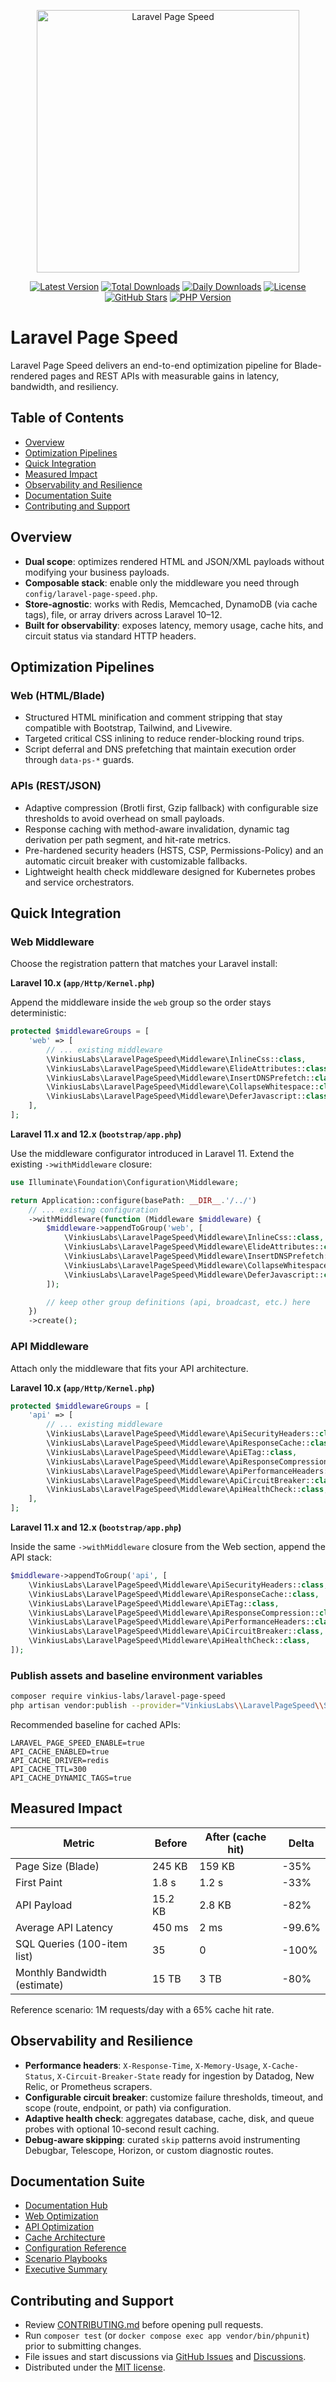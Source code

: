 <p align="center">
    <img width="420" src="https://raw.githubusercontent.com/vinkius-labs/laravel-page-speed/master/art/logo.png" alt="Laravel Page Speed" />
</p>

<p align="center">
    <a href="https://packagist.org/packages/vinkius-labs/laravel-page-speed"><img src="https://img.shields.io/packagist/v/vinkius-labs/laravel-page-speed?style=flat-square" alt="Latest Version"></a>
    <a href="https://packagist.org/packages/vinkius-labs/laravel-page-speed"><img src="https://img.shields.io/packagist/dt/renatomarinho/laravel-page-speed?style=flat-square" alt="Total Downloads"></a>
    <a href="https://packagist.org/packages/vinkius-labs/laravel-page-speed"><img src="https://img.shields.io/packagist/dd/vinkius-labs/laravel-page-speed?style=flat-square" alt="Daily Downloads"></a>
    <a href="https://packagist.org/packages/vinkius-labs/laravel-page-speed"><img src="https://img.shields.io/packagist/l/vinkius-labs/laravel-page-speed?style=flat-square" alt="License"></a>
    <a href="https://github.com/vinkius-labs/laravel-page-speed"><img src="https://img.shields.io/github/stars/vinkius-labs/laravel-page-speed?style=flat-square" alt="GitHub Stars"></a>
    <a href="https://packagist.org/packages/vinkius-labs/laravel-page-speed"><img src="https://img.shields.io/packagist/php-v/vinkius-labs/laravel-page-speed?style=flat-square" alt="PHP Version"></a>
</p>



# Laravel Page Speed

Laravel Page Speed delivers an end-to-end optimization pipeline for Blade-rendered pages and REST APIs with measurable gains in latency, bandwidth, and resiliency.

## Table of Contents
- [Overview](#overview)
- [Optimization Pipelines](#optimization-pipelines)
- [Quick Integration](#quick-integration)
- [Measured Impact](#measured-impact)
- [Observability and Resilience](#observability-and-resilience)
- [Documentation Suite](#documentation-suite)
- [Contributing and Support](#contributing-and-support)

## Overview

- **Dual scope**: optimizes rendered HTML and JSON/XML payloads without modifying your business payloads.
- **Composable stack**: enable only the middleware you need through `config/laravel-page-speed.php`.
- **Store-agnostic**: works with Redis, Memcached, DynamoDB (via cache tags), file, or array drivers across Laravel 10–12.
- **Built for observability**: exposes latency, memory usage, cache hits, and circuit status via standard HTTP headers.

## Optimization Pipelines

### Web (HTML/Blade)
- Structured HTML minification and comment stripping that stay compatible with Bootstrap, Tailwind, and Livewire.
- Targeted critical CSS inlining to reduce render-blocking round trips.
- Script deferral and DNS prefetching that maintain execution order through `data-ps-*` guards.

### APIs (REST/JSON)
- Adaptive compression (Brotli first, Gzip fallback) with configurable size thresholds to avoid overhead on small payloads.
- Response caching with method-aware invalidation, dynamic tag derivation per path segment, and hit-rate metrics.
- Pre-hardened security headers (HSTS, CSP, Permissions-Policy) and an automatic circuit breaker with customizable fallbacks.
- Lightweight health check middleware designed for Kubernetes probes and service orchestrators.

## Quick Integration

### Web Middleware
Choose the registration pattern that matches your Laravel install:

**Laravel 10.x (`app/Http/Kernel.php`)**

Append the middleware inside the `web` group so the order stays deterministic:

```php
protected $middlewareGroups = [
    'web' => [
        // ... existing middleware
        \VinkiusLabs\LaravelPageSpeed\Middleware\InlineCss::class,
        \VinkiusLabs\LaravelPageSpeed\Middleware\ElideAttributes::class,
        \VinkiusLabs\LaravelPageSpeed\Middleware\InsertDNSPrefetch::class,
        \VinkiusLabs\LaravelPageSpeed\Middleware\CollapseWhitespace::class,
        \VinkiusLabs\LaravelPageSpeed\Middleware\DeferJavascript::class,
    ],
];
```

**Laravel 11.x and 12.x (`bootstrap/app.php`)**

Use the middleware configurator introduced in Laravel 11. Extend the existing `->withMiddleware` closure:

```php
use Illuminate\Foundation\Configuration\Middleware;

return Application::configure(basePath: __DIR__.'/../')
    // ... existing configuration
    ->withMiddleware(function (Middleware $middleware) {
        $middleware->appendToGroup('web', [
            \VinkiusLabs\LaravelPageSpeed\Middleware\InlineCss::class,
            \VinkiusLabs\LaravelPageSpeed\Middleware\ElideAttributes::class,
            \VinkiusLabs\LaravelPageSpeed\Middleware\InsertDNSPrefetch::class,
            \VinkiusLabs\LaravelPageSpeed\Middleware\CollapseWhitespace::class,
            \VinkiusLabs\LaravelPageSpeed\Middleware\DeferJavascript::class,
        ]);

        // keep other group definitions (api, broadcast, etc.) here
    })
    ->create();
```

### API Middleware
Attach only the middleware that fits your API architecture.

**Laravel 10.x (`app/Http/Kernel.php`)**

```php
protected $middlewareGroups = [
    'api' => [
        // ... existing middleware
        \VinkiusLabs\LaravelPageSpeed\Middleware\ApiSecurityHeaders::class,
        \VinkiusLabs\LaravelPageSpeed\Middleware\ApiResponseCache::class,
        \VinkiusLabs\LaravelPageSpeed\Middleware\ApiETag::class,
        \VinkiusLabs\LaravelPageSpeed\Middleware\ApiResponseCompression::class,
        \VinkiusLabs\LaravelPageSpeed\Middleware\ApiPerformanceHeaders::class,
        \VinkiusLabs\LaravelPageSpeed\Middleware\ApiCircuitBreaker::class,
        \VinkiusLabs\LaravelPageSpeed\Middleware\ApiHealthCheck::class,
    ],
];
```

**Laravel 11.x and 12.x (`bootstrap/app.php`)**

Inside the same `->withMiddleware` closure from the Web section, append the API stack:

```php
$middleware->appendToGroup('api', [
    \VinkiusLabs\LaravelPageSpeed\Middleware\ApiSecurityHeaders::class,
    \VinkiusLabs\LaravelPageSpeed\Middleware\ApiResponseCache::class,
    \VinkiusLabs\LaravelPageSpeed\Middleware\ApiETag::class,
    \VinkiusLabs\LaravelPageSpeed\Middleware\ApiResponseCompression::class,
    \VinkiusLabs\LaravelPageSpeed\Middleware\ApiPerformanceHeaders::class,
    \VinkiusLabs\LaravelPageSpeed\Middleware\ApiCircuitBreaker::class,
    \VinkiusLabs\LaravelPageSpeed\Middleware\ApiHealthCheck::class,
]);
```

### Publish assets and baseline environment variables

```bash
composer require vinkius-labs/laravel-page-speed
php artisan vendor:publish --provider="VinkiusLabs\\LaravelPageSpeed\\ServiceProvider"
```

Recommended baseline for cached APIs:

```env
LARAVEL_PAGE_SPEED_ENABLE=true
API_CACHE_ENABLED=true
API_CACHE_DRIVER=redis
API_CACHE_TTL=300
API_CACHE_DYNAMIC_TAGS=true
```

## Measured Impact

| Metric                        | Before         | After (cache hit) | Delta  |
|-------------------------------|----------------|-------------------|--------|
| Page Size (Blade)             | 245 KB         | 159 KB            | -35%   |
| First Paint                   | 1.8 s          | 1.2 s             | -33%   |
| API Payload                   | 15.2 KB        | 2.8 KB            | -82%   |
| Average API Latency           | 450 ms         | 2 ms              | -99.6% |
| SQL Queries (100-item list)   | 35             | 0                 | -100%  |
| Monthly Bandwidth (estimate)  | 15 TB          | 3 TB              | -80%   |

Reference scenario: 1M requests/day with a 65% cache hit rate.

## Observability and Resilience

- **Performance headers**: `X-Response-Time`, `X-Memory-Usage`, `X-Cache-Status`, `X-Circuit-Breaker-State` ready for ingestion by Datadog, New Relic, or Prometheus scrapers.
- **Configurable circuit breaker**: customize failure thresholds, timeout, and scope (route, endpoint, or path) via configuration.
- **Adaptive health check**: aggregates database, cache, disk, and queue probes with optional 10-second result caching.
- **Debug-aware skipping**: curated `skip` patterns avoid instrumenting Debugbar, Telescope, Horizon, or custom diagnostic routes.

## Documentation Suite

- [Documentation Hub](docs/README.md)
- [Web Optimization](docs/WEB-OPTIMIZATION.md)
- [API Optimization](docs/API-OPTIMIZATION.md)
- [Cache Architecture](docs/API-CACHE.md)
- [Configuration Reference](docs/CONFIGURATION.md)
- [Scenario Playbooks](docs/API-EXAMPLES.md)
- [Executive Summary](docs/PACKAGE-SUMMARY.md)

## Contributing and Support

- Review [CONTRIBUTING.md](CONTRIBUTING.md) before opening pull requests.
- Run `composer test` (or `docker compose exec app vendor/bin/phpunit`) prior to submitting changes.
- File issues and start discussions via [GitHub Issues](../../issues) and [Discussions](../../discussions).
- Distributed under the [MIT license](LICENSE.md).
